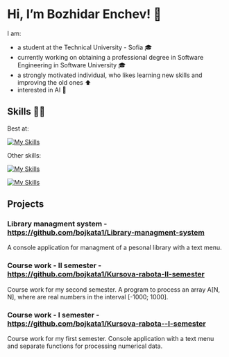 # Hi, I’m Bozhidar Enchev! 👋
I am: <br>
 - a student at the Technical University - Sofia 🎓 <br>
 - currently working on obtaining a professional degree in Software Engineering in Software University 🎓 <br>
 - a strongly motivated individual, who likes learning new skills and improving the old ones ⬆ <br>
 - interested in AI 🧠

## Skills 👨‍💻
Best at: <p> [![My Skills](https://skillicons.dev/icons?i=cpp,c,py)](https://skillicons.dev) </p>
Other skills: <p> [![My Skills](https://skillicons.dev/icons?i=html,css,mysql)](https://skillicons.dev) </p>
[![My Skills](https://skillicons.dev/icons?i=vscode,visualstudio)](https://skillicons.dev)

## Projects
### Library managment system - https://github.com/bojkata1/Library-managment-system
A console application for managment of a pesonal library with a text menu.

### Course work - II semester - https://github.com/bojkata1/Kursova-rabota-II-semester
Course work for my second semester. A program to process an array A[N, N], where are real numbers in the interval [-1000; 1000].


### Course work - I semester - https://github.com/bojkata1/Kursova-rabota--I-semester
Course work for my first semester. Console application with a text menu and separate functions for processing numerical data.
